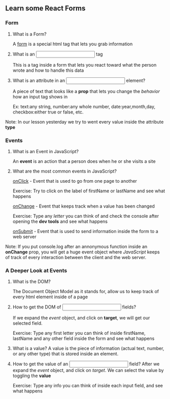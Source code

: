 ## Learn some React Forms

### Form

1. What is a Form?

   A [form](https://www.tutorialspoint.com/html/html_forms.htm) is a special html tag that lets you grab information

2. What is an <input> tag

   This is a tag inside a form that lets you react toward what the person wrote and how to handle this data

3. What is an attribute in an <input> element?

   A piece of text that looks like a <strong>prop</strong> that lets you change
   the <em>behavior</em> how an input tag shows in

   Ex: text:any string, number:any whole number, date:year,month,day, checkbox:either true or false, etc.

Note: In our lesson yesterday we try to went every value inside the attribute <strong>type</strong>

### Events

1. What is an Event in JavaScript?

   An <strong>event</strong> is an action that a person does when he or she visits a site

2. What are the most common events in JavaScript?

   [onClick](https://www.w3schools.com/jsref/event_onclick.asp) - Event that is used to go from one page to another

   Exercise: Try to click on the label of firstName or lastName and see what happens

   [onChange](https://www.w3schools.com/jsref/event_onchange.asp) - Event that keeps track when a value has been changed

   Exercise: Type any <em>letter</em> you can think of and check the console after opening the <strong>dev tools</strong> and see what happens

   [onSubmit](https://www.w3schools.com/jsref/event_onsubmit.asp) - Event that is used to send information inside the form to a web server

Note: If you put console.log after an annonymous function inside an
<strong>onChange</strong> prop, you will get a huge event object where <em>JavaScript</em> keeps of track of every interaction between the client and the web server.

### A Deeper Look at Events

1. What is the DOM?

   The Document Object Model as it stands for, allow us to keep track of every html element inside of a page

2. How to get the DOM of <input> fields?

   If we expand the <em>event</em> object, and click on <strong>target</strong>, we will get our selected field.

   Exercise: Type any first letter you can think of inside firstName, lastName and any other field inside the form and see what happens

3. What is a value?
   A value is the piece of information (actual text, number, or any other type) that is stored inside an element.

4. How to get the value of an <input> field?
   After we expand the <em>event</em> object, and click on <em>target</em>. We can select the value by toggling the <strong>value</strong>

   Exercise: Type any info you can think of inside each input field, and see what happens
